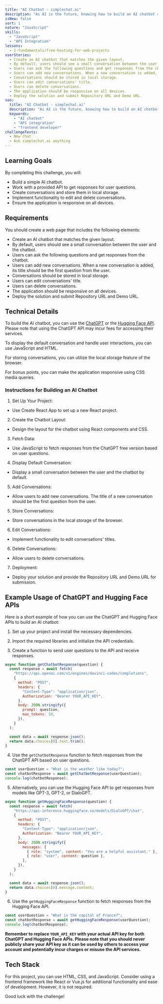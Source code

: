 ```yaml
---
title: "AI Chatbot - simplechat.ai"
description: "As AI is the future, knowing how to build an AI chatbot can be helpful. In this challenge, you will work with a provided API and build a simple AI chatbot."
isNew: false
sort: 1
nature: "JavaScript"
skills:
  - "JavaScript"
  - "API Integration"
lessons:
  - 1-fundamentals/free-hosting-for-web-projects
userStories:
  - Create an AI chatbot that matches the given layout.
  - By default, users should see a small conversation between the user and the chatbot.
  - Users can ask the following questions and get responses from the chatbot.
  - Users can add new conversations. When a new conversation is added, its title should be the first question from the user.
  - Conversations should be stored in local storage.
  - Users can edit conversations' title.
  - Users can delete conversations.
  - The application should be responsive on all devices.
  - Deploy the solution and submit Repository URL and Demo URL.
seo:
  title: "AI Chatbot - simplechat.ai"
  description: "As AI is the future, knowing how to build an AI chatbot can be helpful. In this challenge, you will work with a provided API and build a simple AI chatbot."
  keywords:
    - "AI chatbot"
    - "API integration"
    - "frontend developer"
challengeTexts:
  - New Chat
  - Ask simplechat.ai anything
---
```


## Learning Goals

By completing this challenge, you will:

- Build a simple AI chatbot.
- Work with a provided API to get responses for user questions.
- Create conversations and store them in local storage.
- Implement functionality to edit and delete conversations.
- Ensure the application is responsive on all devices.

## Requirements

You should create a web page that includes the following elements:

- Create an AI chatbot that matches the given layout.
- By default, users should see a small conversation between the user and the chatbot.
- Users can ask the following questions and get responses from the chatbot.
- Users can add new conversations. When a new conversation is added, its title should be the first question from the user.
- Conversations should be stored in local storage.
- Users can edit conversations' title.
- Users can delete conversations.
- The application should be responsive on all devices.
- Deploy the solution and submit Repository URL and Demo URL.

## Technical Details

To build the AI chatbot, you can use the [ChatGPT](https://openai.com/api/) or the [Hugging Face API](https://huggingface.co/). Please note that using the ChatGPT API may incur fees for accessing their services.

To display the default conversation and handle user interactions, you can use JavaScript and HTML.

For storing conversations, you can utilize the local storage feature of the browser.

For bonus points, you can make the application responsive using CSS media queries.

### Instructions for Building an AI Chatbot

1. Set Up Your Project:

- Use Create React App to set up a new React project.

2. Create the Chatbot Layout:

- Design the layout for the chatbot using React components and CSS.

3. Fetch Data:

- Use JavaScript to fetch responses from the ChatGPT free version based on user questions.

4. Display Default Conversation:

- Display a small conversation between the user and the chatbot by default.

5. Add Conversations:

- Allow users to add new conversations. The title of a new conversation should be the first question from the user.

5. Store Conversations:

- Store conversations in the local storage of the browser.

6. Edit Conversations:

- Implement functionality to edit conversations' titles.

6. Delete Conversations:

- Allow users to delete conversations.

7. Deployment:

- Deploy your solution and provide the Repository URL and Demo URL for submission.

## Example Usage of ChatGPT and Hugging Face APIs

Here is a short example of how you can use the ChatGPT and Hugging Face APIs to build an AI chatbot:

1. Set up your project and install the necessary dependencies.

2. Import the required libraries and initialize the API credentials.

3. Create a function to send user questions to the API and receive responses.

```javascript
async function getChatbotResponse(question) {
  const response = await fetch(
    "https://api.openai.com/v1/engines/davinci-codex/completions",
    {
      method: "POST",
      headers: {
        "Content-Type": "application/json",
        Authorization: "Bearer YOUR_API_KEY",
      },
      body: JSON.stringify({
        prompt: question,
        max_tokens: 50,
      }),
    }
  );

  const data = await response.json();
  return data.choices[0].text.trim();
}
```

4. Use the `getChatbotResponse` function to fetch responses from the ChatGPT API based on user questions.

```javascript
const userQuestion = "What is the weather like today?";
const chatbotResponse = await getChatbotResponse(userQuestion);
console.log(chatbotResponse);
```

5. Alternatively, you can use the Hugging Face API to get responses from models like GPT-3, GPT-2, or DialoGPT.

```javascript
async function getHuggingFaceResponse(question) {
  const response = await fetch(
    "https://api-inference.huggingface.co/models/DialoGPT/chat",
    {
      method: "POST",
      headers: {
        "Content-Type": "application/json",
        Authorization: "Bearer YOUR_API_KEY",
      },
      body: JSON.stringify({
        messages: [
          { role: "system", content: "You are a helpful assistant." },
          { role: "user", content: question },
        ],
      }),
    }
  );

  const data = await response.json();
  return data.choices[0].message.content;
}
```

6. Use the `getHuggingFaceResponse` function to fetch responses from the Hugging Face API.

```javascript
const userQuestion = "What is the capital of France?";
const chatbotResponse = await getHuggingFaceResponse(userQuestion);
console.log(chatbotResponse);
```

**Remember to replace `YOUR_API_KEY` with your actual API key for both ChatGPT and Hugging Face APIs. Please note that you should never publicly share your API key as it can be used by others to access your account and potentially incur charges or misuse the API services.**

## Tech Stack

For this project, you can use HTML, CSS, and JavaScript. Consider using a frontend framework like React or Vue.js for additional functionality and ease of development. However, it is not required.

Good luck with the challenge!

